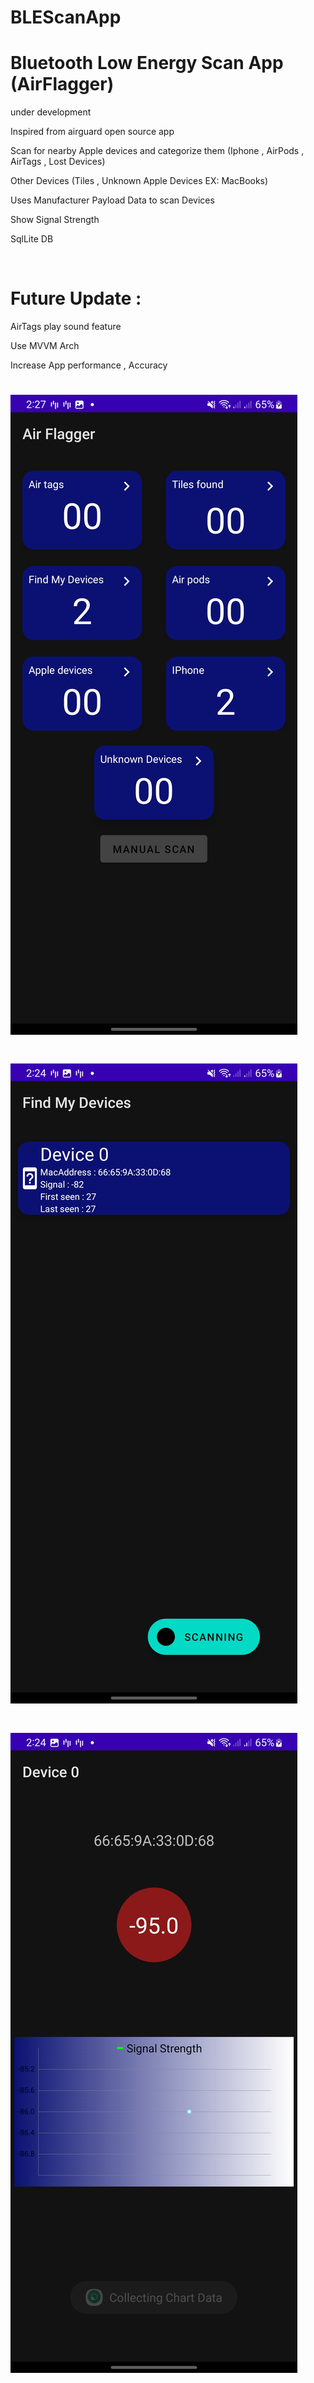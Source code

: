 # BLEScanApp

<h1>Bluetooth Low Energy Scan App (AirFlagger)</h1>
<p>under development</p>
<p>Inspired from airguard open source app</p>
<p>Scan for nearby Apple devices and categorize them (Iphone , AirPods , AirTags , Lost Devices)</p>
<p>Other Devices (Tiles , Unknown Apple Devices EX: MacBooks)</p>
<p>Uses Manufacturer Payload Data to scan Devices</p>
<p>Show Signal Strength</p>
<p>SqlLite DB</p><br>
<h1>Future Update :</h1>
<p>AirTags play sound feature</p>
<p>Use MVVM Arch</p>
<p>Increase App performance , Accuracy</p>

# ![Screenshot](AFDevices.jpg)
# ![Screenshot](Scanning.jpg)
# ![Screenshot](Signal&Graph.jpg)
